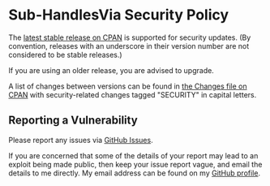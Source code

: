 # Sub-HandlesVia Security Policy

The [latest stable release on CPAN](https://metacpan.org/release/Sub-HandlesVia)
is supported for security updates. (By convention, releases with an underscore
in their version number are not considered to be stable releases.)

If you are using an older release, you are advised to upgrade.

A list of changes between versions can be found in
[the Changes file on CPAN](https://metacpan.org/changes/distribution/Sub-HandlesVia)
with security-related changes tagged "SECURITY" in capital letters.

## Reporting a Vulnerability

Please report any issues via [GitHub Issues](https://github.com/tobyink/p5-sub-handlesvia/issues).

If you are concerned that some of the details of your report may lead to an
exploit being made public, then keep your issue report vague, and email the
details to me directly. My email address can be found on my
[GitHub profile](https://github.com/tobyink).
